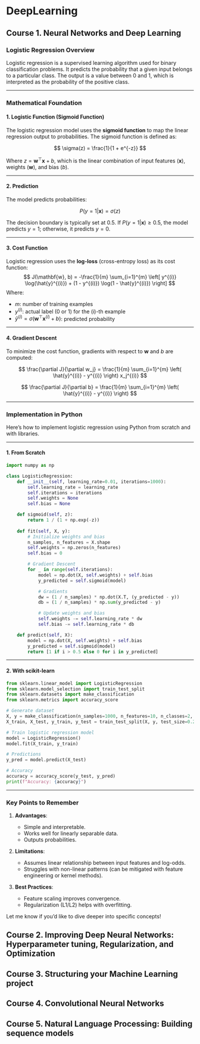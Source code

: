 # DeepLearning

## Course 1. Neural Networks and Deep Learning 



### Logistic Regression Overview

Logistic regression is a supervised learning algorithm used for binary classification problems. It predicts the probability that a given input belongs to a particular class. The output is a value between 0 and 1, which is interpreted as the probability of the positive class.

---

### Mathematical Foundation

#### 1. **Logistic Function (Sigmoid Function)**
The logistic regression model uses the **sigmoid function** to map the linear regression output to probabilities. The sigmoid function is defined as:

$$
\sigma(z) = \frac{1}{1 + e^{-z}}
$$

Where $z = \mathbf{w}^\top \mathbf{x} + b$, which is the linear combination of input features ($\mathbf{x}$), weights ($\mathbf{w}$), and bias ($b$).

---

#### 2. **Prediction**
The model predicts probabilities:

$$P(y=1 | \mathbf{x}) = \sigma(z)$$

The decision boundary is typically set at 0.5. If $P(y=1 | \mathbf{x}) \geq 0.5$, the model predicts $y=1$; otherwise, it predicts $y=0$.

---

#### 3. **Cost Function**
Logistic regression uses the **log-loss** (cross-entropy loss) as its cost function:
$$
J(\mathbf{w}, b) = -\frac{1}{m} \sum_{i=1}^{m} \left[ y^{(i)} \log(\hat{y}^{(i)}) + (1 - y^{(i)}) \log(1 - \hat{y}^{(i)}) \right]
$$
Where:
- $m$: number of training examples
- $y^{(i)}$: actual label (0 or 1) for the \(i\)-th example
- $\hat{y}^{(i)} = \sigma(\mathbf{w}^\top \mathbf{x}^{(i)} + b)$: predicted probability

---

#### 4. **Gradient Descent**
To minimize the cost function, gradients with respect to $\mathbf{w}$ and $b$ are computed:

$$
\frac{\partial J}{\partial w_j} = \frac{1}{m} \sum_{i=1}^{m} \left( \hat{y}^{(i)} - y^{(i)} \right) x_j^{(i)}
$$

$$
\frac{\partial J}{\partial b} = \frac{1}{m} \sum_{i=1}^{m} \left( \hat{y}^{(i)} - y^{(i)} \right)
$$

---

### Implementation in Python

Here’s how to implement logistic regression using Python from scratch and with libraries.

---

#### 1. **From Scratch**

```python
import numpy as np

class LogisticRegression:
    def __init__(self, learning_rate=0.01, iterations=1000):
        self.learning_rate = learning_rate
        self.iterations = iterations
        self.weights = None
        self.bias = None

    def sigmoid(self, z):
        return 1 / (1 + np.exp(-z))
    
    def fit(self, X, y):
        # Initialize weights and bias
        n_samples, n_features = X.shape
        self.weights = np.zeros(n_features)
        self.bias = 0

        # Gradient Descent
        for _ in range(self.iterations):
            model = np.dot(X, self.weights) + self.bias
            y_predicted = self.sigmoid(model)

            # Gradients
            dw = (1 / n_samples) * np.dot(X.T, (y_predicted - y))
            db = (1 / n_samples) * np.sum(y_predicted - y)

            # Update weights and bias
            self.weights -= self.learning_rate * dw
            self.bias -= self.learning_rate * db

    def predict(self, X):
        model = np.dot(X, self.weights) + self.bias
        y_predicted = self.sigmoid(model)
        return [1 if i > 0.5 else 0 for i in y_predicted]
```

---

#### 2. **With scikit-learn**

```python
from sklearn.linear_model import LogisticRegression
from sklearn.model_selection import train_test_split
from sklearn.datasets import make_classification
from sklearn.metrics import accuracy_score

# Generate dataset
X, y = make_classification(n_samples=1000, n_features=10, n_classes=2, random_state=42)
X_train, X_test, y_train, y_test = train_test_split(X, y, test_size=0.2, random_state=42)

# Train logistic regression model
model = LogisticRegression()
model.fit(X_train, y_train)

# Predictions
y_pred = model.predict(X_test)

# Accuracy
accuracy = accuracy_score(y_test, y_pred)
print(f"Accuracy: {accuracy}")
```

---

### Key Points to Remember
1. **Advantages**: 
   - Simple and interpretable.
   - Works well for linearly separable data.
   - Outputs probabilities.

2. **Limitations**:
   - Assumes linear relationship between input features and log-odds.
   - Struggles with non-linear patterns (can be mitigated with feature engineering or kernel methods).

3. **Best Practices**:
   - Feature scaling improves convergence.
   - Regularization (L1/L2) helps with overfitting.

Let me know if you’d like to dive deeper into specific concepts!









## Course 2. Improving Deep Neural Networks: Hyperparameter tuning, Regularization, and Optimization 
## Course 3. Structuring your Machine Learning project 
## Course 4. Convolutional Neural Networks 
## Course 5. Natural Language Processing: Building sequence models
